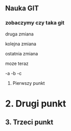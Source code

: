 ## Nauka GIT
### zobaczymy czy taka **git**

druga zmiana

kolejna zmiana

ostatnia zmiana

moze teraz

-a
-b
-c

1. Pierwszy punkt
# 2. Drugi punkt
## 3. Trzeci punkt
